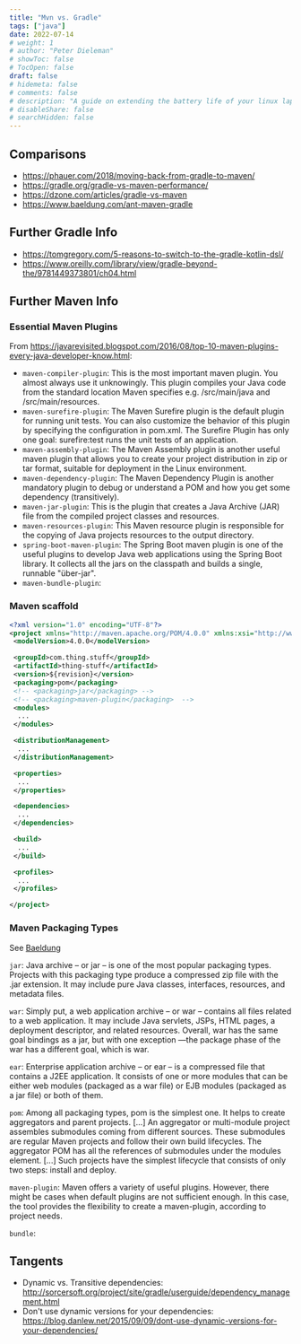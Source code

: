 ```yaml
---
title: "Mvn vs. Gradle"
tags: ["java"]
date: 2022-07-14
# weight: 1
# author: "Peter Dieleman"
# showToc: false
# TocOpen: false
draft: false
# hidemeta: false
# comments: false
# description: "A guide on extending the battery life of your linux laptop"
# disableShare: false
# searchHidden: false
---
```


## Comparisons

- <https://phauer.com/2018/moving-back-from-gradle-to-maven/>
- <https://gradle.org/gradle-vs-maven-performance/>
- <https://dzone.com/articles/gradle-vs-maven>
- <https://www.baeldung.com/ant-maven-gradle>

## Further Gradle Info

- <https://tomgregory.com/5-reasons-to-switch-to-the-gradle-kotlin-dsl/>
- <https://www.oreilly.com/library/view/gradle-beyond-the/9781449373801/ch04.html>

## Further Maven Info

### Essential Maven Plugins

From <https://javarevisited.blogspot.com/2016/08/top-10-maven-plugins-every-java-developer-know.html>:

- `maven-compiler-plugin`: This is the most important maven plugin. You almost always use it unknowingly. This plugin compiles your Java code from the standard location Maven specifies e.g. /src/main/java and /src/main/resources.
- `maven-surefire-plugin`: The Maven Surefire plugin is the default plugin for running unit tests. You can also customize the behavior of this plugin by specifying the configuration in pom.xml. The Surefire Plugin has only one goal: surefire:test runs the unit tests of an application.
- `maven-assembly-plugin`: The Maven Assembly plugin is another useful maven plugin that allows you to create your project distribution in zip or tar format, suitable for deployment in the Linux environment.
- `maven-dependency-plugin`: The Maven Dependency Plugin is another mandatory plugin to debug or understand a POM and how you get some dependency (transitively).
- `maven-jar-plugin`: This is the plugin that creates a Java Archive (JAR) file from the compiled project classes and resources.
- `maven-resources-plugin`: This Maven resource plugin is responsible for the copying of Java projects resources to the output directory.
- `spring-boot-maven-plugin`: The Spring Boot maven plugin is one of the useful plugins to develop Java web applications using the Spring Boot library. It collects all the jars on the classpath and builds a single, runnable "über-jar".
- `maven-bundle-plugin`:

### Maven scaffold

```xml
<?xml version="1.0" encoding="UTF-8"?>
<project xmlns="http://maven.apache.org/POM/4.0.0" xmlns:xsi="http://www.w3.org/2001/XMLSchema-instance" xsi:schemaLocation="http://maven.apache.org/POM/4.0.0  https://maven.apache.org/xsd/maven-4.0.0.xsd">
 <modelVersion>4.0.0</modelVersion>

 <groupId>com.thing.stuff</groupId>
 <artifactId>thing-stuff</artifactId>
 <version>${revision}</version>
 <packaging>pom</packaging>
 <!-- <packaging>jar</packaging> -->
 <!-- <packaging>maven-plugin</packaging>  -->
 <modules>
  ...
 </modules>

 <distributionManagement>
  ...
 </distributionManagement>

 <properties>
  ...
 </properties>

 <dependencies>
  ...
 </dependencies>

 <build>
  ...
 </build>

 <profiles>
  ...
 </profiles>

</project>
```

### Maven Packaging Types

See [Baeldung](https://www.baeldung.com/maven-packaging-types)

`jar`: Java archive – or jar – is one of the most popular packaging types. Projects with this packaging type produce a compressed zip file with the .jar extension. It may include pure Java classes, interfaces, resources, and metadata files.

`war`: Simply put, a web application archive – or war – contains all files related to a web application. It may include Java servlets, JSPs, HTML pages, a deployment descriptor, and related resources. Overall, war has the same goal bindings as a jar, but with one exception —the package phase of the war has a different goal, which is war.

`ear`: Enterprise application archive – or ear – is a compressed file that contains a J2EE application. It consists of one or more modules that can be either web modules (packaged as a war file) or EJB modules (packaged as a jar file) or both of them.

`pom`: Among all packaging types, pom is the simplest one. It helps to create aggregators and parent projects. [...] An aggregator or multi-module project assembles submodules coming from different sources. These submodules are regular Maven projects and follow their own build lifecycles. The aggregator POM has all the references of submodules under the modules element. [...] Such projects have the simplest lifecycle that consists of only two steps: install and deploy.

`maven-plugin`: Maven offers a variety of useful plugins. However, there might be cases when default plugins are not sufficient enough. In this case, the tool provides the flexibility to create a maven-plugin, according to project needs.

`bundle`:

## Tangents

- Dynamic vs. Transitive dependencies: <http://sorcersoft.org/project/site/gradle/userguide/dependency_management.html>
- Don't use dynamic versions for your dependencies: <https://blog.danlew.net/2015/09/09/dont-use-dynamic-versions-for-your-dependencies/>
